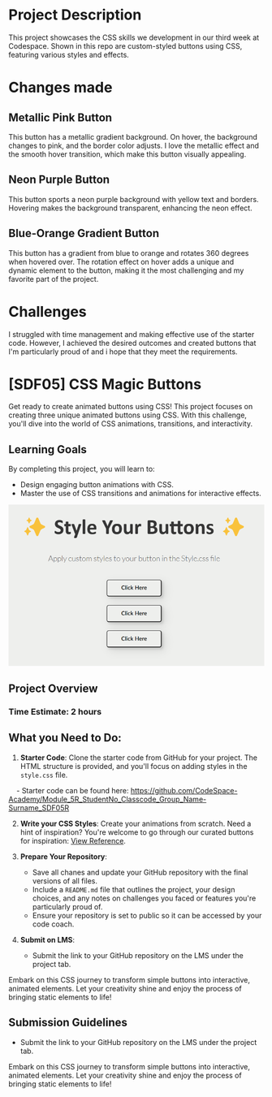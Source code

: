 # Project Description 
This project showcases the CSS skills we development in our third week at Codespace. Shown in this repo are custom-styled buttons using CSS, featuring various styles and effects. 

# Changes made 
## Metallic Pink Button
 This button has a metallic gradient background. On hover, the background changes to pink, and the border color adjusts. I love the metallic effect and the smooth hover transition, which make this button visually appealing.
## Neon Purple Button
This button sports a neon purple background with yellow text and borders. Hovering makes the background transparent, enhancing the neon effect.
## Blue-Orange Gradient Button
This button has a gradient from blue to orange and rotates 360 degrees when hovered over. The rotation effect on hover adds a unique and dynamic element to the button, making it the most challenging and my favorite part of the project.

# Challenges
I struggled with time management and making effective use of the starter code. However, I achieved the desired outcomes and created buttons that I'm particularly proud of and i hope that they meet the requirements.















# [SDF05] CSS Magic Buttons

Get ready to create animated buttons using CSS! This project focuses on creating three unique animated buttons using CSS. With this challenge, you'll dive into the world of CSS animations, transitions, and interactivity.

## Learning Goals

By completing this project, you will learn to:

- Design engaging button animations with CSS.
- Master the use of CSS transitions and animations for interactive effects.

![alt text](./images/image.png)

## Project Overview

### Time Estimate: 2 hours

## What you Need to Do:

1. **Starter Code**: Clone the starter code from GitHub for your project. The HTML structure is provided, and you'll focus on adding styles in the `style.css` file.

    - Starter code can be found here: https://github.com/CodeSpace-Academy/Module_5R_StudentNo_Classcode_Group_Name-Surname_SDF05R

2. **Write your CSS Styles**: Create your animations from scratch. Need a hint of inspiration? You're welcome to go through our curated buttons for inspiration: [View Reference](https://codepen.io/codespace-academy/pen/xxmWrjX). 

3. **Prepare Your Repository**: 
    - Save all chanes and update your GitHub repository with the final versions of all files.
    - Include a `README.md` file that outlines the project, your design choices, and any notes on challenges you faced or features you're particularly proud of.
    - Ensure your repository is set to public so it can be accessed by your code coach.

4. **Submit on LMS**:
    - Submit the link to your GitHub repository on the LMS under the project tab.

Embark on this CSS journey to transform simple buttons into interactive, animated elements. Let your creativity shine and enjoy the process of bringing static elements to life!


## Submission Guidelines
- Submit the link to your GitHub repository on the LMS under the project tab.

Embark on this CSS journey to transform simple buttons into interactive, animated elements. Let your creativity shine and enjoy the process of bringing static elements to life!
